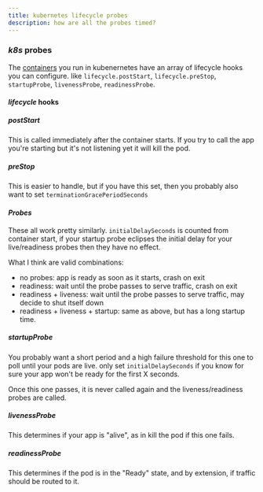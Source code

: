 ```yaml
---
title: kubernetes lifecycle probes
description: how are all the probes timed?
---
```


### _k8s_ probes

The [containers](https://kubernetes.io/docs/reference/generated/kubernetes-api/v1.22/#container-v1-core)
you run in kubenernetes have an array of lifecycle hooks you can configure.
like `lifecycle.postStart`, `lifecycle.preStop`, `startupProbe`, `livenessProbe`, `readinessProbe`.

#### _lifecycle_ hooks

##### _postStart_

This is called immediately after the container starts.
If you try to call the app you're starting but it's not listening yet
it will kill the pod.

##### _preStop_

This is easier to handle,
but if you have this set, then you probably also want to set `terminationGracePeriodSeconds`

#### _Probes_

These all work pretty similarly.
`initialDelaySeconds` is counted from container start,
if your startup probe eclipses the initial delay for your live/readiness probes then they have no effect.

What I think are valid combinations:

- no probes: app is ready as soon as it starts, crash on exit
- readiness: wait until the probe passes to serve traffic, crash on exit
- readiness + liveness: wait until the probe passes to serve traffic, may decide to shut itself down
- readiness + liveness + startup: same as above, but has a long startup time.

##### _startupProbe_

You probably want a short period and a high failure threshold for this one
to poll until your pods are live.
only set `initialDelaySeconds` if you know for sure your app won't be ready for the first X seconds.

Once this one passes, it is never called again and the liveness/readiness probes are called.

##### _livenessProbe_

This determines if your app is "alive",
as in kill the pod if this one fails.

##### _readinessProbe_

This determines if the pod is in the "Ready" state,
and by extension, if traffic should be routed to it.
